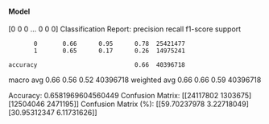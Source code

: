 #### Model
[0 0 0 ... 0 0 0]
Classification Report:
              precision    recall  f1-score   support

           0       0.66      0.95      0.78  25421477
           1       0.65      0.17      0.26  14975241

    accuracy                           0.66  40396718
   macro avg       0.66      0.56      0.52  40396718
weighted avg       0.66      0.66      0.59  40396718

Accuracy: 0.6581969604560449
Confusion Matrix:
[[24117802  1303675]
 [12504046  2471195]]
Confusion Matrix (%):
[[59.70237978  3.22718049]
 [30.95312347  6.11731626]]
